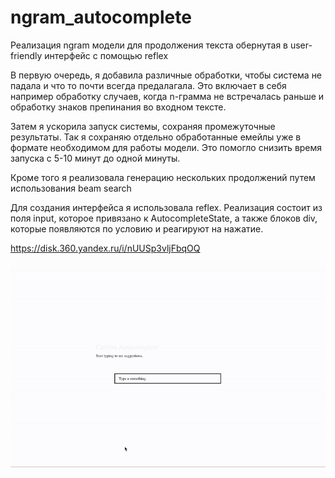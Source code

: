 # ngram_autocomplete
Реализация ngram модели для продолжения текста обернутая в user-friendly интерфейс с помощью reflex

В первую очередь, я добавила различные обработки, чтобы система не падала и что то почти всегда предалагала. Это включает в себя например обработку случаев, когда n-грамма не встречалась раньше и обработку знаков препинания во входном тексте.

Затем я ускорила запуск системы, сохраняя промежуточные результаты. Так я сохраняю отдельно обработанные емейлы уже в формате необходимом для работы модели. Это помогло снизить время запуска с 5-10 минут до одной минуты.

Кроме того я реализовала генерацию нескольких продолжений путем использования beam search

Для создания интерфейса я использовала reflex. Реализация состоит из поля input, которое привязано к AutocompleteState, а также блоков div, которые появляются по условию и реагируют на нажатие.

https://disk.360.yandex.ru/i/nUUSp3vljFbqOQ

![til](./ScreenRecording2025-09-24at16.05.48-ezgif.com-video-to-gif-converter.gif)
